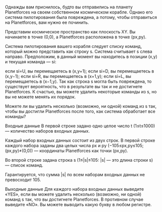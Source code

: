 Однажды вам приснилось, будто вы отправились на планету Planetforces на своем собственном космическом корабле. Однако его система пилотирования была повреждена, а потому, чтобы отправиться на Planetforces, вам нужно ее починить.


Представим космическое пространство как плоскость XY. Вы начинаете в точке (0,0), а Planetforces расположена в точке (px,py).

Система пилотирования вашего корабля следует списку команд, который можно представить как строку s. Система считывает s слева направо. Предположим, в данный момент вы находитесь в позиции (x,y) и текущая команда — si:

если si=U, вы перемещаетесь в (x,y+1);
если si=D, вы перемещаетесь в (x,y−1);
если si=R, вы перемещаетесь в (x+1,y);
если si=L, вы перемещаетесь в (x−1,y).
Так как строка s могла быть повреждена, то существует вероятность, что в результате вы так и не достигнете Planetforces. К счастью, вы можете удалить некоторые команды из s, но вы не можете менять их порядок.

Можете ли вы удалить несколько (возможно, ни одной) команд из s так, чтобы вы достигли Planetforces после того, как система обработает все команды?

Входные данные
В первой строке задано одно целое число t (1≤t≤1000) — количество наборов входных данных.

Каждый набор входных данных состоит из двух строк. В первой строке каждого набора заданы два целых числа px и py (−105≤px,py≤105; (px,py)≠(0,0)) — координаты Planetforces как точки (px,py).

Во второй строке задана строка s (1≤|s|≤105: |s| — это длина строки s) — список команд.

Гарантируется, что сумма |s| по всем наборам входных данных не превосходит 105.

Выходные данные
Для каждого набора входных данных выведите «YES», если вы можете удалить несколько (возможно, ни одной) команд s так, что вы достигнете Planetforces. В противном случае выведите «NO». Вы можете выводить какую букву в любом регистре.